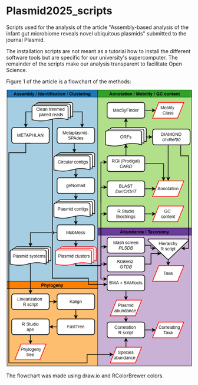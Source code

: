 # Plasmid2025_scripts
Scripts used for the analysis of the article "Assembly-based analysis of the infant gut microbiome reveals novel ubiquitous plasmids" submitted to the journal Plasmid.

The installation scripts are not meant as a tutorial how to install the different software tools but are specific for our university's supercomputer.
The remainder of the scripts make our analysis transparent  to facilitate Open Science.

Figure 1 of the article is a flowchart of the methods:

![Alt text](https://github.com/HThNoordzij/Plasmid2025_scripts/blob/main/static/Figure1.png)

The flowchart was made using draw.io and RColorBrewer colors.
